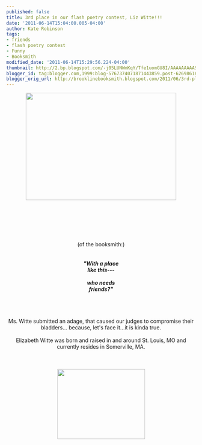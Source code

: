 ```yaml
---
published: false
title: 3rd place in our flash poetry contest, Liz Witte!!!
date: '2011-06-14T15:04:00.005-04:00'
author: Kate Robinson
tags:
- friends
- flash poetry contest
- Funny
- Booksmith
modified_date: '2011-06-14T15:29:56.224-04:00'
thumbnail: http://2.bp.blogspot.com/-j05LUNWmKqY/Tfe1uomGU8I/AAAAAAAAASk/xsN3bx85GaU/s72-c/House-Republicans.jpg
blogger_id: tag:blogger.com,1999:blog-5767374071871443859.post-6269861650725328742
blogger_orig_url: http://brooklinebooksmith.blogspot.com/2011/06/3rd-place-in-our-flash-poetry-contest.html
---
```


<a href="http://2.bp.blogspot.com/-j05LUNWmKqY/Tfe1uomGU8I/AAAAAAAAASk/xsN3bx85GaU/s1600/House-Republicans.jpg"><img style="TEXT-ALIGN: center; MARGIN: 0px auto 10px; WIDTH: 400px; DISPLAY: block; HEIGHT: 285px; CURSOR: hand" id="BLOGGER_PHOTO_ID_5618158872943809474" border="0" alt="" src="http://2.bp.blogspot.com/-j05LUNWmKqY/Tfe1uomGU8I/AAAAAAAAASk/xsN3bx85GaU/s400/House-Republicans.jpg" /></a><br /><br /><div align="center"><br /></div><br /><div align="center"></div><br /><div align="center">(of the booksmith:)<br /><br /><em><strong><br />"With a place<br />like this---<br /><br />who needs<br />friends?"</strong></em><br /><br /><br /><br /><br />Ms. Witte submitted an adage, that caused our judges to compromise their bladders... because, let's face it...it is kinda true.<br /><br />Elizabeth Witte was born and raised in and around St. Louis, MO and currently resides in Somerville, MA. </div><br /><div align="center"></div><br /><div align="center"></div><br /><img style="TEXT-ALIGN: center; MARGIN: 0px auto 10px; WIDTH: 233px; DISPLAY: block; HEIGHT: 186px; CURSOR: hand" id="BLOGGER_PHOTO_ID_5618153630911289170" border="0" alt="" src="http://1.bp.blogspot.com/-EIOTz37tOu4/Tfew9ggJ11I/AAAAAAAAASc/1vua9Xxk-xU/s400/liz.bmp" />